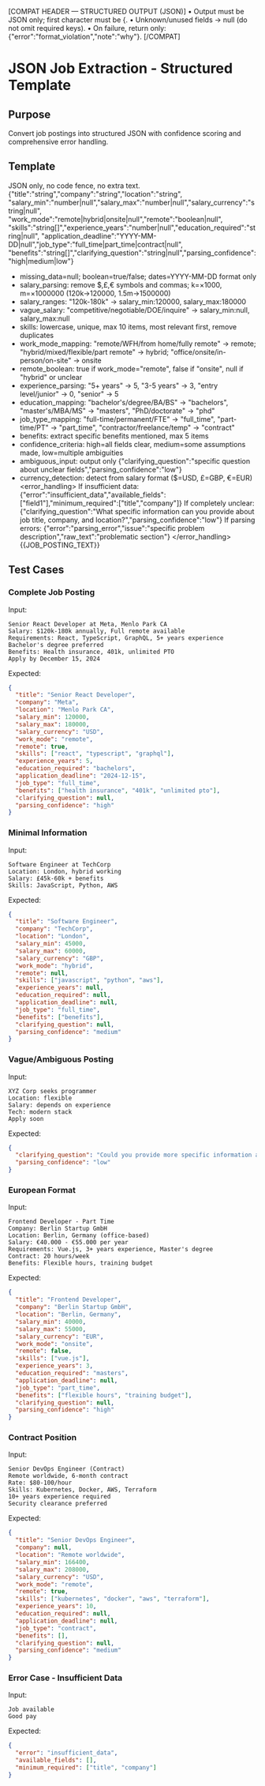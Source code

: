 [COMPAT HEADER — STRUCTURED OUTPUT (JSON)]
• Output must be JSON only; first character must be {.
• Unknown/unused fields → null (do not omit required keys).
• On failure, return only: {"error":"format_violation","note":"why"}.
[/COMPAT]

# JSON Job Extraction - Structured Template

## Purpose

Convert job postings into structured JSON with confidence scoring and comprehensive error handling.

## Template

<system>JSON only, no code fence, no extra text.</system>
<schema>{"title":"string","company":"string","location":"string",
"salary_min":"number|null","salary_max":"number|null","salary_currency":"string|null",
"work_mode":"remote|hybrid|onsite|null","remote":"boolean|null",
"skills":"string[]","experience_years":"number|null","education_required":"string|null",
"application_deadline":"YYYY-MM-DD|null","job_type":"full_time|part_time|contract|null",
"benefits":"string[]","clarifying_question":"string|null","parsing_confidence":"high|medium|low"}</schema>
<rules>

- missing_data=null; boolean=true/false; dates=YYYY-MM-DD format only
- salary_parsing: remove $,£,€ symbols and commas; k=×1000, m=×1000000 (120k→120000, 1.5m→1500000)
- salary_ranges: "120k-180k" → salary_min:120000, salary_max:180000
- vague_salary: "competitive/negotiable/DOE/inquire" → salary_min:null, salary_max:null
- skills: lowercase, unique, max 10 items, most relevant first, remove duplicates
- work_mode_mapping: "remote/WFH/from home/fully remote" → remote; "hybrid/mixed/flexible/part remote" → hybrid; "office/onsite/in-person/on-site" → onsite
- remote_boolean: true if work_mode="remote", false if "onsite", null if "hybrid" or unclear
- experience_parsing: "5+ years" → 5, "3-5 years" → 3, "entry level/junior" → 0, "senior" → 5
- education_mapping: "bachelor's/degree/BA/BS" → "bachelors", "master's/MBA/MS" → "masters", "PhD/doctorate" → "phd"
- job_type_mapping: "full-time/permanent/FTE" → "full_time", "part-time/PT" → "part_time", "contractor/freelance/temp" → "contract"
- benefits: extract specific benefits mentioned, max 5 items
- confidence_criteria: high=all fields clear, medium=some assumptions made, low=multiple ambiguities
- ambiguous_input: output only {"clarifying_question":"specific question about unclear fields","parsing_confidence":"low"}
- currency_detection: detect from salary format ($=USD, £=GBP, €=EUR)
  </rules>
  <error_handling>
  If insufficient data: {"error":"insufficient_data","available_fields":["field1"],"minimum_required":["title","company"]}
  If completely unclear: {"clarifying_question":"What specific information can you provide about job title, company, and location?","parsing_confidence":"low"}
  If parsing errors: {"error":"parsing_error","issue":"specific problem description","raw_text":"problematic section"}
  </error_handling>
  <data>{{JOB_POSTING_TEXT}}</data>

## Test Cases

### Complete Job Posting

Input:

```
Senior React Developer at Meta, Menlo Park CA
Salary: $120k-180k annually, Full remote available
Requirements: React, TypeScript, GraphQL, 5+ years experience
Bachelor's degree preferred
Benefits: Health insurance, 401k, unlimited PTO
Apply by December 15, 2024
```

Expected:

```json
{
  "title": "Senior React Developer",
  "company": "Meta",
  "location": "Menlo Park CA",
  "salary_min": 120000,
  "salary_max": 180000,
  "salary_currency": "USD",
  "work_mode": "remote",
  "remote": true,
  "skills": ["react", "typescript", "graphql"],
  "experience_years": 5,
  "education_required": "bachelors",
  "application_deadline": "2024-12-15",
  "job_type": "full_time",
  "benefits": ["health insurance", "401k", "unlimited pto"],
  "clarifying_question": null,
  "parsing_confidence": "high"
}
```

### Minimal Information

Input:

```
Software Engineer at TechCorp
Location: London, hybrid working
Salary: £45k-60k + benefits
Skills: JavaScript, Python, AWS
```

Expected:

```json
{
  "title": "Software Engineer",
  "company": "TechCorp",
  "location": "London",
  "salary_min": 45000,
  "salary_max": 60000,
  "salary_currency": "GBP",
  "work_mode": "hybrid",
  "remote": null,
  "skills": ["javascript", "python", "aws"],
  "experience_years": null,
  "education_required": null,
  "application_deadline": null,
  "job_type": "full_time",
  "benefits": ["benefits"],
  "clarifying_question": null,
  "parsing_confidence": "medium"
}
```

### Vague/Ambiguous Posting

Input:

```
XYZ Corp seeks programmer
Location: flexible
Salary: depends on experience
Tech: modern stack
Apply soon
```

Expected:

```json
{
  "clarifying_question": "Could you provide more specific information about the job title, required technologies, salary range, and application deadline?",
  "parsing_confidence": "low"
}
```

### European Format

Input:

```
Frontend Developer - Part Time
Company: Berlin Startup GmbH
Location: Berlin, Germany (office-based)
Salary: €40.000 - €55.000 per year
Requirements: Vue.js, 3+ years experience, Master's degree
Contract: 20 hours/week
Benefits: Flexible hours, training budget
```

Expected:

```json
{
  "title": "Frontend Developer",
  "company": "Berlin Startup GmbH",
  "location": "Berlin, Germany",
  "salary_min": 40000,
  "salary_max": 55000,
  "salary_currency": "EUR",
  "work_mode": "onsite",
  "remote": false,
  "skills": ["vue.js"],
  "experience_years": 3,
  "education_required": "masters",
  "application_deadline": null,
  "job_type": "part_time",
  "benefits": ["flexible hours", "training budget"],
  "clarifying_question": null,
  "parsing_confidence": "high"
}
```

### Contract Position

Input:

```
Senior DevOps Engineer (Contract)
Remote worldwide, 6-month contract
Rate: $80-100/hour
Skills: Kubernetes, Docker, AWS, Terraform
10+ years experience required
Security clearance preferred
```

Expected:

```json
{
  "title": "Senior DevOps Engineer",
  "company": null,
  "location": "Remote worldwide",
  "salary_min": 166400,
  "salary_max": 208000,
  "salary_currency": "USD",
  "work_mode": "remote",
  "remote": true,
  "skills": ["kubernetes", "docker", "aws", "terraform"],
  "experience_years": 10,
  "education_required": null,
  "application_deadline": null,
  "job_type": "contract",
  "benefits": [],
  "clarifying_question": null,
  "parsing_confidence": "medium"
}
```

### Error Case - Insufficient Data

Input:

```
Job available
Good pay
```

Expected:

```json
{
  "error": "insufficient_data",
  "available_fields": [],
  "minimum_required": ["title", "company"]
}
```
